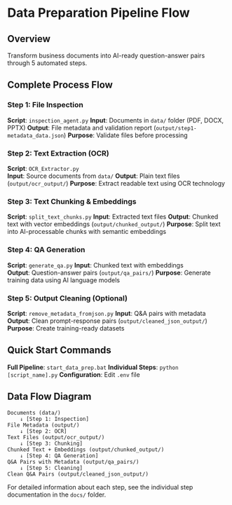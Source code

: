 
# Data Preparation Pipeline Flow

## Overview
Transform business documents into AI-ready question-answer pairs through 5 automated steps.

## Complete Process Flow

### Step 1: File Inspection
**Script**: `inspection_agent.py`
**Input**: Documents in `data/` folder (PDF, DOCX, PPTX)
**Output**: File metadata and validation report (`output/step1-metadata_data.json`)
**Purpose**: Validate files before processing

### Step 2: Text Extraction (OCR)
**Script**: `OCR_Extractor.py`  
**Input**: Source documents from `data/`
**Output**: Plain text files (`output/ocr_output/`)
**Purpose**: Extract readable text using OCR technology

### Step 3: Text Chunking & Embeddings
**Script**: `split_text_chunks.py`
**Input**: Extracted text files
**Output**: Chunked text with vector embeddings (`output/chunked_output/`)
**Purpose**: Split text into AI-processable chunks with semantic embeddings

### Step 4: QA Generation
**Script**: `generate_qa.py`
**Input**: Chunked text with embeddings  
**Output**: Question-answer pairs (`output/qa_pairs/`)
**Purpose**: Generate training data using AI language models

### Step 5: Output Cleaning (Optional)
**Script**: `remove_metadata_fromjson.py`
**Input**: Q&A pairs with metadata
**Output**: Clean prompt-response pairs (`output/cleaned_json_output/`)
**Purpose**: Create training-ready datasets

## Quick Start Commands

**Full Pipeline**: `start_data_prep.bat`
**Individual Steps**: `python [script_name].py`
**Configuration**: Edit `.env` file

## Data Flow Diagram

```
Documents (data/) 
    ↓ [Step 1: Inspection]
File Metadata (output/)
    ↓ [Step 2: OCR]  
Text Files (output/ocr_output/)
    ↓ [Step 3: Chunking]
Chunked Text + Embeddings (output/chunked_output/)
    ↓ [Step 4: QA Generation]
Q&A Pairs with Metadata (output/qa_pairs/)
    ↓ [Step 5: Cleaning]
Clean Q&A Pairs (output/cleaned_json_output/)
```

For detailed information about each step, see the individual step documentation in the `docs/` folder.